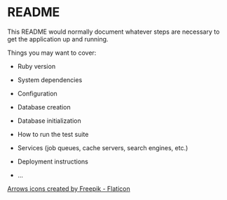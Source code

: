 # README

This README would normally document whatever steps are necessary to get the
application up and running.

Things you may want to cover:

* Ruby version

* System dependencies

* Configuration

* Database creation

* Database initialization

* How to run the test suite

* Services (job queues, cache servers, search engines, etc.)

* Deployment instructions

* ...

<a href="https://www.flaticon.com/free-icons/arrows" title="arrows icons">Arrows icons created by Freepik - Flaticon</a>
